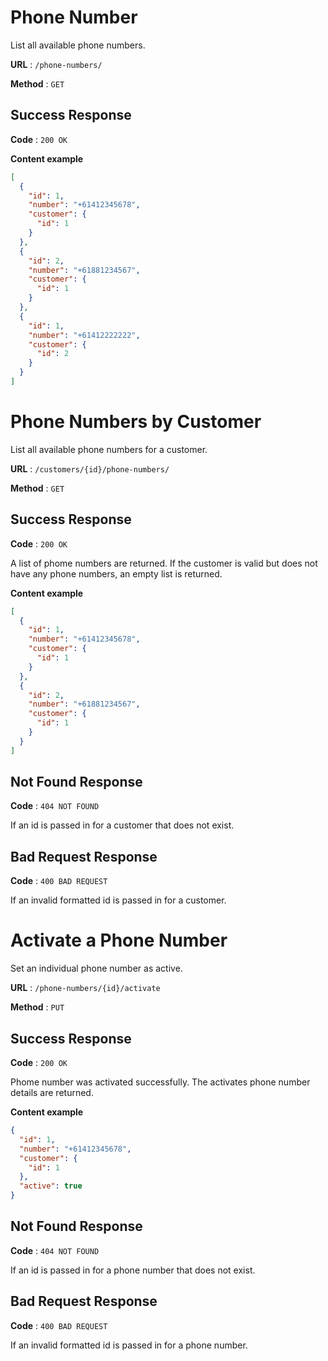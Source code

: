 # Phone Number

List all available phone numbers.

**URL** : `/phone-numbers/`

**Method** : `GET`

## Success Response

**Code** : `200 OK`

**Content example**

```json
[
  {
    "id": 1,
    "number": "+61412345678",
    "customer": {
      "id": 1
    }
  },
  {
    "id": 2,
    "number": "+61881234567",
    "customer": {
      "id": 1
    }
  },
  {
    "id": 1,
    "number": "+61412222222",
    "customer": {
      "id": 2
    }
  }
]
```

# Phone Numbers by Customer

List all available phone numbers for a customer.

**URL** : `/customers/{id}/phone-numbers/`

**Method** : `GET`

## Success Response

**Code** : `200 OK`

A list of phome numbers are returned. If the customer is valid but does not have any phone numbers, an empty list is returned.

**Content example**

```json
[
  {
    "id": 1,
    "number": "+61412345678",
    "customer": {
      "id": 1
    }
  },
  {
    "id": 2,
    "number": "+61881234567",
    "customer": {
      "id": 1
    }
  }
]
```

## Not Found Response

**Code** : `404 NOT FOUND`

If an id is passed in for a customer that does not exist.

## Bad Request Response

**Code** : `400 BAD REQUEST`

If an invalid formatted id is passed in for a customer.

# Activate a Phone Number

Set an individual phone number as active.

**URL** : `/phone-numbers/{id}/activate`

**Method** : `PUT`

## Success Response

**Code** : `200 OK`

Phome number was activated successfully. The activates phone number details are returned.

**Content example**

```json
{
  "id": 1,
  "number": "+61412345678",
  "customer": {
    "id": 1
  },
  "active": true
}
```

## Not Found Response

**Code** : `404 NOT FOUND`

If an id is passed in for a phone number that does not exist.

## Bad Request Response

**Code** : `400 BAD REQUEST`

If an invalid formatted id is passed in for a phone number.
